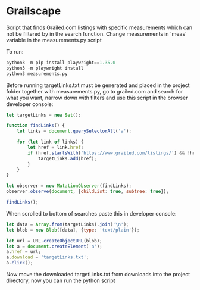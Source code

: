 # Grailscape

Script that finds Grailed.com listings with specific measurements which can not be filtered by in the search function. Change measurements in 'meas' variable in the measurements.py script

To run:

```python
python3 -m pip install playwright==1.35.0
python3 -m playwright install
python3 measurements.py
```

Before running targetLinks.txt must be generated and placed in the project folder together with measurements.py, go to grailed.com and search for what you want, narrow down with filters and use this script in the browser developer console:

```javascript
let targetLinks = new Set();

function findLinks() {
    let links = document.querySelectorAll('a');

    for (let link of links) {
        let href = link.href;
        if (href.startsWith('https://www.grailed.com/listings/') && !href.endsWith('/similar')) {
            targetLinks.add(href);
        }
    }
}

let observer = new MutationObserver(findLinks);
observer.observe(document, {childList: true, subtree: true});

findLinks();
```

When scrolled to bottom of searches paste this in developer console:

```javascript
let data = Array.from(targetLinks).join('\n');
let blob = new Blob([data], {type: 'text/plain'});

let url = URL.createObjectURL(blob);
let a = document.createElement('a');
a.href = url;
a.download = 'targetLinks.txt';
a.click();
```

Now move the downloaded targetLinks.txt from downloads into the project directory, now you can run the python script
